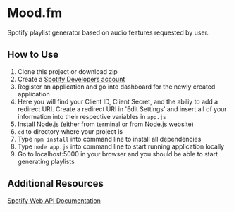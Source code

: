 # Mood.fm
Spotify playlist generator based on audio features requested by user.

## How to Use
1. Clone this project or download zip
2. Create a <a href="https://developer.spotify.com/dashboard/login">Spotify Developers account</a>
3. Register an application and go into dashboard for the newly created application
4. Here you will find your Client ID, Client Secret, and the abiliy to add a redirect URI. Create a redirect URI in 'Edit Settings' and insert all of your information into their respective variables in `app.js`
5. Install Node.js (either from terminal or from <a href="https://nodejs.org/en/download/">Node.js website</a>)
6. `cd` to directory where your project is
7. Type `npm install` into command line to install all dependencies
8. Type `node app.js` into command line to start running application locally
9. Go to localhost:5000 in your browser and you should be able to start generating playlists

## Additional Resources
<a href="https://developer.spotify.com/documentation/web-api/">Spotify Web API Documentation</a>

